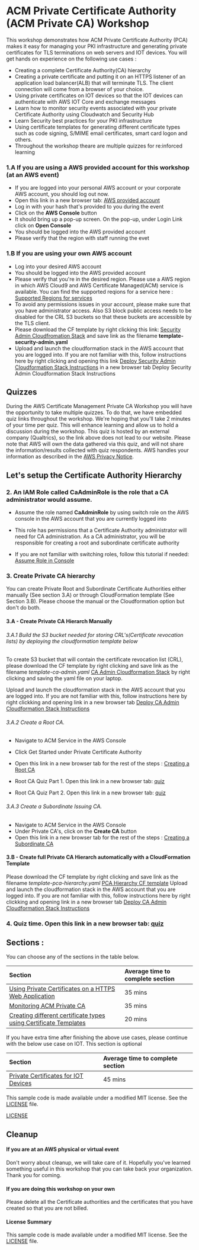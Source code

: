 # ACM Private Certificate Authority (ACM Private CA) Workshop 

This workshop demonstrates how ACM Private Certificate Authority (PCA) makes it easy for managing your PKI infrastructure and generating private certificates for TLS terminations on web servers and IOT devices. You will get hands on experience on the following use cases :

* Creating a complete Certificate Authority(CA) hierarchy 
* Creating a private certificate and putting it on an HTTPS listener of an application load balancer(ALB) that will terminate TLS. The client connection will come from a browser of your choice.
* Using private certificates on IOT devices so that the IOT devices can authenticate with AWS IOT Core and exchange messages
* Learn how to monitor security events associated with your private Certificate Authority using Cloudwatch and Security Hub
* Learn Security best practices for your PKI infrastructure
* Using certificate templates for generating different certificate types such as code signing, S/MIME email certificates, smart card logon and others.
* Throughout the workshop theare are multiple quizzes for re:inforced learning

### 1.A If you are using a AWS provided account for this workshop (at an AWS event)

* If you are logged into your personal AWS account or your corporate AWS account, you should log out now.
* Open this link in a new browser tab: [AWS provided account](https://dashboard.eventengine.run/)
* Log in with your hash that's provided to you during the event
* Click on the **AWS Console** button
* It should bring up a pop-up screen. On the pop-up,  under Login Link click on **Open Console**
* You should be logged into the AWS provided account
* Please verify that the region with staff running the evet

### 1.B If you are using your own AWS account

* Log into your desired AWS account
* You should be logged into the AWS provided account
* Please verify that you're in the desired region. Please use a AWS region in which AWS Cloud9 and AWS Certificate Managed(ACM) service is available. You can find the supported reqions for a service here : [Supported Regions for services](https://aws.amazon.com/about-aws/global-infrastructure/regional-product-services/)
* To avoid any permissions issues in your account, please make sure that you have administrator access. Also S3 block public access needs to be disabled for the CRL S3 buckets so that these buckets are accessible by the TLS client.
* Please download the CF template by right clicking this link: [Security Admin Cloudfromation Stack](https://raw.githubusercontent.com/aws-samples/data-protection/master/usecase-9/cf-templates/template-security-admin.yaml) and save link as the filename **template-security-admin.yaml**
* Upload and launch the cloudformation stack in the AWS account that you are logged into. If you are not familiar with this, follow instructions here by right clicking and opening this link [Deploy Security Admin Cloudformation Stack Instructions](https://github.com/aws-samples/data-protection/blob/master/usecase-9/img/SecurityAdminSteps.pdf) in a new browser tab Deploy Security Admin Cloudformation Stack Instructions

## Quizzes

During the AWS Certificate Management Private CA Workshop you will have the opportunity to take multiple quizzes. To do that, we have embedded quiz links throughout the workshop. We're hoping that you'll take 2 minutes of your time per quiz. This will enhance learning and allow us to hold a discussion during the workshop.
This quiz is hosted by an external company (Qualtrics), so the link above does not lead to our website. Please note that AWS will own the data gathered via this quiz, and will not share the information/results collected with quiz respondents. AWS handles your information as described in the [AWS Privacy Notice](https://aws.amazon.com/privacy/).

## Let's setup the Certificate Authority Hierarchy 

### 2. An IAM Role called **CaAdminRole** is the role that a CA administrator would assume. 

* Assume the role named **CaAdminRole** by using switch role on the AWS console in the AWS account that you are currently logged into

* This role has permissions that a Certificate Authority administrator will need for CA administration. As a CA administrator, you will be responsible for creating a root and subordinate certificate authority 

* If you are not familiar with switching roles, follow this tutorial if needed: [Assume Role in Console](https://github.com/aws-samples/data-protection/blob/master/usecase-9/img/SwitchRole.pdf)

### 3. Create Private CA hierarchy
You can create Private Root and Subordinate Certificate Authorities either manually (See section 3.A) or through CloudFormation template (See Section 3.B). Please choose the manual or the Cloudformation option but don't do both.

#### 3.A - Create Private CA Hierarch Manually 

###### 3.A.1 Build the S3 bucket needed for storing CRL's(Certificate revocation lists) by deploying the cloudformation template below

To create S3 bucket that will contain the certificate revocation list (CRL), please download the CF template by right clicking and save link as the filename *template-ca-admin.yaml* [CA Admin Cloudformation Stack](https://raw.githubusercontent.com/aws-samples/data-protection/master/usecase-9/cf-templates/template-ca-admin.yaml) by right clicking and saving the yaml file on your laptop. 

Upload and launch the cloudformation stack in the AWS account that you are logged into. If you are not familiar with this, follow instructions here by right clickking and opening link in a new browser tab [Deploy CA Admin Cloudformation Stack Instructions](https://github.com/aws-samples/data-protection/blob/master/usecase-9/img/CAAdminSteps-1.pdf)

###### 3.A.2 Create a Root CA. 

* Navigate to ACM Service in the AWS Console
* Click Get Started under Private Certificate Authority
* Open this link in a new browser tab for the rest of the steps : [Creating a Root CA](https://github.com/aws-samples/data-protection/blob/master/usecase-9/img/Root%20CA%20Creation-1.pdf)

* Root CA Quiz Part 1. Open this link in a new browser tab: [quiz](https://bit.ly/2To8mmf)
* Root CA Quiz Part 2. Open this link in a new browser tab: [quiz](https://bit.ly/2YQr7El)

###### 3.A.3 Create a Subordinate Issuing CA. 

* Navigate to ACM Service in the AWS Console
* Under Private CA's, click on the **Create CA** button
* Open this link in a new browser tab for the rest of the steps  : [Creating a Subordinate CA](https://github.com/aws-samples/data-protection/blob/master/usecase-9/img/SubordinateCACreation.pdf)

#### 3.B - Create full Private CA Hierarch automatically with a CloudFormation Template 

Please download the CF template by right clicking and save link as the filename *template-pca-hierarchy.yaml* [PCA Hierarchy CF template](https://raw.githubusercontent.com/aws-samples/data-protection/master/usecase-9/cf-templates/template-pca-hierarchy.yaml)
Upload and launch the cloudformation stack in the AWS account that you are logged into. If you are not familiar with this, follow instructions here by right clickking and opening link in a new browser tab [Deploy CA Admin Cloudformation Stack Instructions](https://github.com/aws-samples/data-protection/blob/master/usecase-9/img/CAAdminSteps-1.pdf)

### 4. Quiz time. Open this link in a new browser tab: [quiz](https://bit.ly/2yQ5IML)

## Sections :

You can choose any of the sections in the table below.

| Section    | Average time to complete section |
| :------------- |:-------------|
| [Using Private Certificates on a HTTPS Web Application ](https://github.com/aws-samples/data-protection/blob/master/usecase-9/HTTPS_Application_Usecase.md)  | 35 mins| 
| [Monitoring ACM Private CA ](https://github.com/aws-samples/data-protection/blob/master/usecase-9/Monitoring_ACM_Private_CA.md)  | 35 mins| 
| [Creating different certificate types using Certificate Templates](https://github.com/aws-samples/data-protection/blob/master/usecase-9/Templates_ACM_Private_CA.md)  | 20 mins| 

If you have extra time after finishing the above use cases, please continue with the below use case on IOT. This section is optional

| Section    | Average time to complete section |
| :------------- |:-------------|
| [Private Certificates for IOT Devices ](https://github.com/aws-samples/data-protection/blob/master/usecase-9/IOT_Device_Usecase.md)  | 45 mins| 

This sample code is made available under a modified MIT license. See the [LICENSE](LICENSE) file.

[LICENSE](LICENSE)

## Cleanup

#### If you are at an AWS physical or virtual event

Don't worry about cleanup, we will take care of it. Hopefully you've learned something useful in this workshop that you can take back your organization. Thank you for coming.

#### If you are doing this workshop on your own

Please delete all the Certificate authorities and the certificates that you have created so that you are not billed.

#### License Summary

This sample code is made available under a modified MIT license. See the [LICENSE](LICENSE) file.

